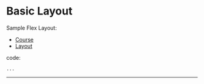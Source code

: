 # Basic Layout

Sample Flex Layout:

- [Course](https://dyma.fr/developer/list/v2/chapters/core/65a65add44e8654ec711a4bb/65b54a314e18ba51f2be8206/lesson)
- [Layout](https://docs.google.com/presentation/d/18gwoc5qUWWNZISe4NSFnWoZKT575Dktg5EzbJlr-naU/edit?usp=sharing)

code:

```html
...
```

---
